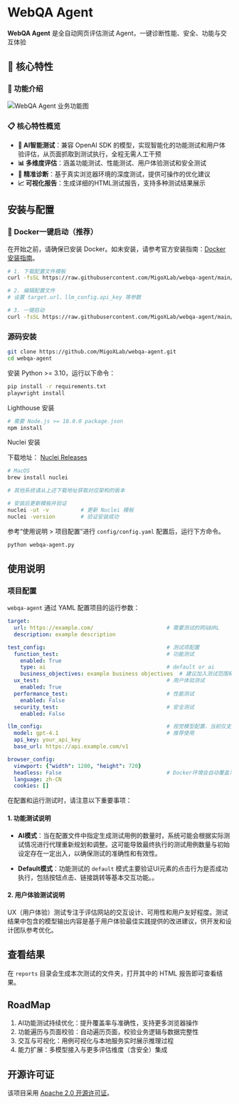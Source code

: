 # WebQA Agent

**WebQA Agent** 是全自动网页评估测试 Agent，一键诊断性能、安全、功能与交互体验

## 🚀 核心特性

### 🧭 功能介绍

<p>
  <img src="docs/images/webqa.svg" alt="WebQA Agent 业务功能图" />
</p>

### 📋 核心特性概览

- **🤖 AI智能测试**：兼容 OpenAI SDK 的模型，实现智能化的功能测试和用户体验评估，从页面抓取到测试执行，全程无需人工干预
- **📊 多维度评估**：涵盖功能测试、性能测试、用户体验测试和安全测试
- **🎯 精准诊断**：基于真实浏览器环境的深度测试，提供可操作的优化建议
- **📈 可视化报告**：生成详细的HTML测试报告，支持多种测试结果展示

## 安装与配置

### 🚀 Docker一键启动（推荐）

在开始之前，请确保已安装 Docker。如未安装，请参考官方安装指南：[Docker 安装指南](https://docs.docker.com/get-started/get-docker/)。

```bash
# 1. 下载配置文件模板
curl -fsSL https://raw.githubusercontent.com/MigoXLab/webqa-agent/main/config/config.yaml.example -o config.yaml

# 2. 编辑配置文件
# 设置 target.url、llm_config.api_key 等参数

# 3. 一键启动
curl -fsSL https://raw.githubusercontent.com/MigoXLab/webqa-agent/main/start.sh | bash
```

### 源码安装

```bash
git clone https://github.com/MigoXLab/webqa-agent.git
cd webqa-agent
```

安装 Python >= 3.10，运行以下命令：

```bash
pip install -r requirements.txt
playwright install

```

Lighthouse 安装

```bash
# 需要 Node.js >= 18.0.0 package.json
npm install

```

Nuclei 安装

下载地址： [Nuclei Releases](https://github.com/projectdiscovery/nuclei/releases/)

```bash
# MacOS
brew install nuclei

# 其他系统请从上述下载地址获取对应架构的版本

# 安装后更新模板并验证
nuclei -ut -v          # 更新 Nuclei 模板
nuclei -version        # 验证安装成功

```

参考“使用说明 > 项目配置”进行 `config/config.yaml` 配置后，运行下方命令。

```bash
python webqa-agent.py
```

## 使用说明

### 项目配置

`webqa-agent` 通过 YAML 配置项目的运行参数：

```yaml
target:
  url: https://example.com/                       # 需要测试的网站URL
  description: example description

test_config:                                      # 测试项配置
  function_test:                                  # 功能测试
    enabled: True
    type: ai                                      # default or ai
    business_objectives: example business objectives  # 建议加入测试范围和数量描述，如：测试搜索功能，生成x个用例
  ux_test:                                        # 用户体验测试
    enabled: True
  performance_test:                               # 性能测试
    enabled: False
  security_test:                                  # 安全测试
    enabled: False

llm_config:                                       # 视觉模型配置，当前仅支持 OpenAI SDK 兼容格式
  model: gpt-4.1                                  # 推荐使用
  api_key: your_api_key
  base_url: https://api.example.com/v1

browser_config:
  viewport: {"width": 1280, "height": 720}
  headless: False                                 # Docker环境会自动覆盖为True
  language: zh-CN
  cookies: []

```

在配置和运行测试时，请注意以下重要事项：

#### 1. 功能测试说明

- **AI模式**：当在配置文件中指定生成测试用例的数量时，系统可能会根据实际测试情况进行代理重新规划和调整。这可能导致最终执行的测试用例数量与初始设定存在一定出入，以确保测试的准确性和有效性。

- **Default模式**：功能测试的 `default` 模式主要验证UI元素的点击行为是否成功执行，包括按钮点击、链接跳转等基本交互功能。。

#### 2. 用户体验测试说明

UX（用户体验）测试专注于评估网站的交互设计、可用性和用户友好程度。测试结果中包含的模型输出内容是基于用户体验最佳实践提供的改进建议，供开发和设计团队参考优化。

## 查看结果

在 `reports` 目录会生成本次测试的文件夹，打开其中的 HTML 报告即可查看结果。

## RoadMap

1. AI功能测试持续优化：提升覆盖率与准确性，支持更多浏览器操作
2. 功能遍历与页面校验：自动遍历页面，校验业务逻辑与数据完整性
3. 交互与可视化：用例可视化与本地服务实时展示推理过程
4. 能力扩展：多模型接入与更多评估维度（含安全）集成

## 开源许可证

该项目采用 [Apache 2.0 开源许可证](LICENSE)。
